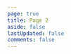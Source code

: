 ```yaml
---
page: true
title: Page 2
aside: false
lastUpdated: false
comments: false
---
```

<script setup>
import Page from "./.vitepress/theme/components/Page.vue";
import { useData } from "vitepress";
const { theme } = useData();
const posts = theme.value.posts.slice(14,28)
</script>
<Page :posts="posts" :pageCurrent="2" :pagesNum="2" />